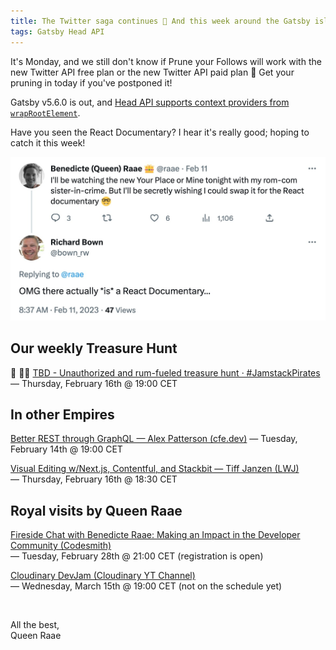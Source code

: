 ```yaml
---
title: The Twitter saga continues 🤪 And this week around the Gatsby islands
tags: Gatsby Head API
---
```


It's Monday, and we still don't know if Prune your Follows will work with the new Twitter API free plan or the new Twitter API paid plan 🤪 Get your pruning in today if you've postponed it!

Gatsby v5.6.0 is out, and [Head API supports context providers from `wrapRootElement`](https://www.gatsbyjs.com/docs/reference/release-notes/v5.6/#head-api-supports-context-providers-from-wraprootelement).

Have you seen the React Documentary?
I hear it's really good; hoping to catch it this week!

![I'll be watching the new Your Place or Mine tonight with my rom-com sister-in-crime. But I'll be secretly wishing I could swap it for the React documentary 🤓](./twitter-react-documentary.jpg)

## Our weekly Treasure Hunt

🔴 🏴‍☠️ [TBD - Unauthorized and rum-fueled treasure hunt · #JamstackPirates](https://www.youtube.com/live/rLmJgo7g_N4)\
— Thursday, February 16th @ 19:00 CET

## In other Empires

[Better REST through GraphQL — Alex Patterson (cfe.dev)](https://cfe.dev/events/better-rest-through-graphql/)
— Tuesday, February 14th @ 19:00 CET

[Visual Editing w/Next.js, Contentful, and Stackbit — Tiff Janzen (LWJ)](https://www.learnwithjason.dev/visual-editing-w-next-js-contentful-and-stackbit)\
— Thursday, February 16th @ 18:30 CET

## Royal visits by Queen Raae

[Fireside Chat with Benedicte Raae: Making an Impact in the Developer Community (Codesmith)](https://app.codesmith.io/coding-events/fireside-chat-with-benedicte-raae-making-an-impact-in-the-developer-community/2409)\
— Tuesday, February 28th @ 21:00 CET (registration is open)

[Cloudinary DevJam (Cloudinary YT Channel)](https://www.youtube.com/@Cloudinary/streams)\
— Wednesday, March 15th @ 19:00 CET (not on the schedule yet)

&nbsp;

All the best,\
Queen Raae
